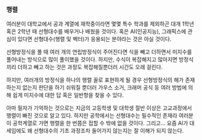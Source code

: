 ### 행렬

여러분이 대학교에서 공과 계열에 재학중이라면 몇몇 특수 학과를 제외하곤 대개 1학년 혹은 2학년 때 선형대수를 배우거나 배웠을 것이다. 혹은 AI(인공지능), 그래픽스에 관심이 있다면 선형대수(행렬 및 벡터)가 응용되는 분야라는 것은 아실 것이다.



선형방정식을 풀 때 여러 개의 연립방정식이 주어진다면 식을 빼고 더하면서 미지수를 풀어내는 방식으로 많이 풀이했을 것이다. 하지만, 수식이 복잡해지고 많아지면 방정식끼리 더하고 빼고 하는 것은 과정도 복잡해질뿐더러 시간도 오래 걸린다.



하지만, 여러개의 방정식을 하나의 행렬 꼴로 표현하게 될 경우 선형방정식의 해가 존재하는지 없는지 판단을 하기 쉬워질 뿐더러 가우스 소거, 크래머 공식 등 여러 방법에 의해 쉽게 미지수에 대한 답 혹은 일반항을 찾을 수 있다.

아마 필자가 기억하는 것으로는 지금의 고등학생 및 대학생 절반 이상은 고교과정에서 행렬이 빠진 것으로 알고 있다. 하지만 공학에서는 선형대수는 필수적인 존재라 여러분이 공학계열로 가면 행렬을 한 번쯤은 접할 수 밖에 없을 것이다. 그리고... 요즘 AI가 대세임에도 왜 선형대수의 기초 과정조차 들어가지 않는지는 잘 이해가 되지 않는다.